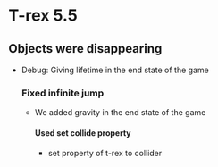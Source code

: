 # T-rex 5.5

## Objects were disappearing

* Debug: Giving lifetime in the end state of the game

  ### Fixed infinite jump

  * We added gravity in the end state of the game

    #### Used set collide property

    * set property of t-rex to collider
